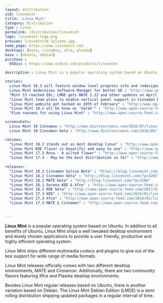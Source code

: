 ```yaml
---
layout: distribution
uid: linuxmint
title: 'Linux Mint'
Category: Distribution
type : Linux
permalink: /distribution/linuxmint
logo: linuxmint-logo.png
preview: linuxmint18.1plasma.jpg
home_page: https://www.linuxmint.com
desktops: [mate, cinnamon, xfce, plasma]
base : [ubuntu, debian]
purchase : 
  OSDisc : https://www.osdisc.com/products/linuxmint

description : Linux Mint is a popular operating system based on Ubuntu, offering a modern yet traditional looking user experience. Stories and updates on Linux Mint project.

stories:
  Linux Mint 18.3 will feature window level progress info and redesigned backup tool : "http://www.open-source-feed.com/2017/09/linux-mint-183-will-feature-window.html"
  Linux Mint modernizes Software Manager for better UE : "http://www.open-source-feed.com/2017/07/linux-mint-modernizes-software-manager.html"
  "Mint 13 reached EOL; LMDE gets MATE 1.12 and other updates on April 2017" : "http://www.open-source-feed.com/2017/04/mint-13-reached-eol-lmde-gets-mate-118.html"
  "Linux Mint team plans to enable vertical panel support in Cinnamon Desktop" : "http://www.open-source-feed.com/2016/10/linux-mint-team-plans-to-enable.html"
  "Linux Mint website got hacked on 20th of February" : "http://www.open-source-feed.com/2016/02/linux-mint-website-got-hacked-on-20th.html" 
  "Linux Mint 18.x wll be know as 'Sarah'" : "http://www.open-source-feed.com/2016/01/linux-mint-18x-wll-be-know-as-sarah.html"
  "Five reasons for using Linux Mint" : "http://www.open-source-feed.com/2015/11/5-reasons-for-using-liinux-mint.html"

screenshots:
  Linux Mint 18 Cinnamon : "http://www.distroscreens.com/2016/07/linux-mint-18-cinnamon-screenshots.html"
  Linux Mint 18 Cinnamon beta : "http://www.distroscreens.com/2016/06/linux-mint-18-cinnamon-beta-screenshots.html"

reviews:
  "Linux Mint 18.2 stands out as best desktop linux" : "http://www.open-source-feed.com/2017/08/linux-mint-182-stands-out-as-best.html"
  "Linux Mint KDE flavor is beautiful and easy to use" : "http://www.open-source-feed.com/2017/03/linux-mint-kde-flavor-is-beautiful-and.html"
  "Linux Mint 17.3 Rosa - A wilted flower" : "http://www.open-source-feed.com/2016/01/linux-mint-173-rosa-wilted-flower-review.html"
  "Linux Mint 17.3 - May be the best distribution so far" : "http://www.open-source-feed.com/2015/12/linux-mint-173-may-be-best-linux-distro.html"
  
releases:
  "Linux Mint 18.3 Cinnamon Sylvia Beta" : "https://blog.linuxmint.com/?p=3445"
  "Linux Mint 18.2 Cinnamon beta" : "http://blog.linuxmint.com/?p=3265"
  "Linux Mint 18.2 MATE beta" : "http://blog.linuxmint.com/?p=3266"
  "Linux Mint 18.1 Serena KDE & Xfce" : "http://www.open-source-feed.com/2017/01/linux-mint-181-serena-xfce-kde-editions.html"
  "Linux Mint 18.1 KDE beta" : "http://www.open-source-feed.com/2017/01/linux-mint-181-kde-beta-released.html"
  "Linux Mint 17.3 KDE" : "http://www.open-source-feed.com/2016/01/linux-mint-173-kde-released.html"
  "Linux Mint 17.3 Xfce" : "http://www.open-source-feed.com/2016/01/linux-mint-173-rosa-xfce-released.html"
  "Linux Mint 17.3 MATE & Cinnamon" : "http://www.open-source-feed.com/2015/12/linux-mint-173-rosa-cinnamonmate.html"
  
  
---
```


**Linux Mint** is a popular operating system based on Ubuntu. In addition to all benefits of Ubuntu,
Linux Mint ships a well tweaked desktop environment and wisely chosen applications to provide a user
friendly, productive and highly efficient operating system.

Linux Mint ships different multimedia codecs and plugins to give out of the box support for wide
range of media formats.

Linux Mint releases officially comes with two different desktop environments, MATE and Cinnamon.
Additionally, there are two community flavors featuring Xfce and Plasma desktop environments.

Besides Linux Mint regular releases based on Ubuntu, there is another variation based on Debian. The
Linux Mint Debian Edition (LMDE) is a semi rolling distribution shipping updated packages in a regular
interval of time.
